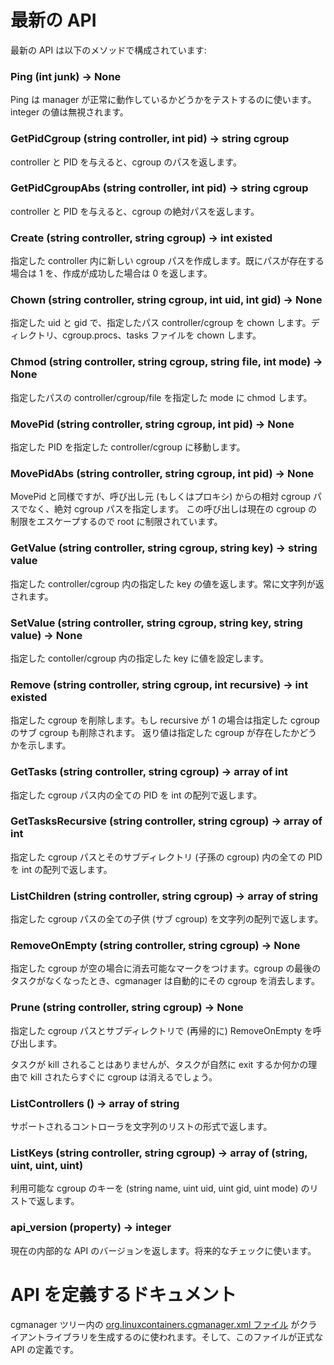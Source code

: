 # 最新の API <!-- Current API -->
<!--
The current API is made of the following methods:
-->
最新の API は以下のメソッドで構成されています:

### Ping (int junk) -> None
<!--
Ping is just used to test that the manager is alive and well, the value of the integer is ignored.
-->
Ping は manager が正常に動作しているかどうかをテストするのに使います。integer の値は無視されます。

### GetPidCgroup (string controller, int pid) -> string cgroup
<!--
Takes a controller and PID and returns the cgroup path.
-->
controller と PID を与えると、cgroup のパスを返します。

### GetPidCgroupAbs (string controller, int pid) -> string cgroup
<!--
Takes a controller and PID and returns the absolute cgroup path.
-->
controller と PID を与えると、cgroup の絶対パスを返します。

### Create (string controller, string cgroup) -> int existed
<!--
Creates a new cgroup path in the provided controller, returns 1  
if the path already existed, 0 if it was created.
-->
指定した controller 内に新しい cgroup パスを作成します。既にパスが存在する場合は 1 を、作成が成功した場合は 0 を返します。

### Chown (string controller, string cgroup, int uid, int gid) -> None
<!--
Chown the provided controller/cgroup path to the provied uid and gid,  
this will chown the directory as well as the cgroup.procs and tasks files.
-->
指定した uid と gid で、指定したパス controller/cgroup を chown します。ディレクトリ、cgroup.procs、tasks ファイルを chown します。

### Chmod (string controller, string cgroup, string file, int mode) -> None
<!--
Chmod the provided controller/cgroup/file path to the provided mode.
-->
指定したパスの controller/cgroup/file を指定した mode に chmod します。

### MovePid (string controller, string cgroup, int pid) -> None
<!--
Moves the provided PID into the provided controller/cgroup.
-->
指定した PID を指定した controller/cgroup に移動します。

### MovePidAbs (string controller, string cgroup, int pid) -> None
<!--
Similar to MovePid but takes an absolute cgroup path rather than one relative  
to the caller (or proxy). This call is restricted to root as it lets you escape  
your current cgroup restrictions.
-->
MovePid と同様ですが、呼び出し元 (もしくはプロキシ) からの相対 cgroup パスでなく、絶対 cgroup パスを指定します。
この呼び出しは現在の cgroup の制限をエスケープするので root に制限されています。

### GetValue (string controller, string cgroup, string key) -> string value
<!--
Queries the value of the given key in the given controller/cgroup.  
The value is always returned as a string.
-->
指定した controller/cgroup 内の指定した key の値を返します。常に文字列が返されます。

### SetValue (string controller, string cgroup, string key, string value) -> None
<!--
Sets the value of the given key to that provided.
-->
指定した contoller/cgroup 内の指定した key に値を設定します。

### Remove (string controller, string cgroup, int recursive) -> int existed
<!--
Removes the provided cgroup, if recursive is set to 1, any sub-cgroup will also be removed.  
The return value indicates whether the cgroup existed.
-->
指定した cgroup を削除します。もし recursive が 1 の場合は指定した cgroup のサブ cgroup も削除されます。
返り値は指定した cgroup が存在したかどうかを示します。

### GetTasks (string controller, string cgroup) -> array of int
<!--
Returns an array of int representing all the PIDs in the provided cgroup path.
-->
指定した cgroup パス内の全ての PID を int の配列で返します。

### GetTasksRecursive (string controller, string cgroup) -> array of int
<!--
Returns an array of int representing all the PIDs in the provided cgroup path and its sub-directories.
-->
指定した cgroup パスとそのサブディレクトリ (子孫の cgroup) 内の全ての PID を int の配列で返します。

### ListChildren (string controller, string cgroup) -> array of string
<!--
Returns an array of string representing all the children (sub-cgroup) of the provided cgroup path.
-->
指定した cgroup パスの全ての子供 (サブ cgroup) を文字列の配列で返します。

### RemoveOnEmpty (string controller, string cgroup) -> None
<!--
Marks the cgroup as removable when empty.  
Once the last task exists the cgroup, cgmanager will automatically remove it.
-->
指定した cgroup が空の場合に消去可能なマークをつけます。cgroup の最後のタスクがなくなったとき、cgmanager は自動的にその cgroup を消去します。

### Prune (string controller, string cgroup) -> None
<!--
Calls RemoveOnEmpty on the cgroups path and any sub-directory (recursively).
-->
指定した cgroup パスとサブディレクトリで (再帰的に) RemoveOnEmpty を呼び出します。

<!--
Tasks will not be killed but once they all exit either naturally or  
because something killed them, the cgroup will disappear.
-->
タスクが kill されることはありませんが、タスクが自然に exit するか何かの理由で kill されたらすぐに cgroup は消えるでしょう。

### ListControllers () -> array of string
<!--
Returns an array of string representing the supported controllers.
-->
サポートされるコントローラを文字列のリストの形式で返します。

### ListKeys (string controller, string cgroup) -> array of (string, uint, uint, uint)
<!--
Returns an array of (string name, uint uid, uint gid, uint mode) representing the available cgroup keys.
-->
利用可能な cgroup のキーを (string name, uint uid, uint gid, uint mode) のリストで返します。

### api\_version (property) -> integer
<!--
The current internal API version, used for feature checks.
-->
現在の内部的な API のバージョンを返します。将来的なチェックに使います。

# API を定義するドキュメント <!-- API definition document -->

<!--
The [org.linuxcontainers.cgmanager.xml file](https://github.com/lxc/cgmanager/blob/master/org.linuxcontainers.cgmanager.xml)
in the cgmanager cgmanager tree is used to generate the client library and is the authoritative API definition.
-->
cgmanager ツリー内の [org.linuxcontainers.cgmanager.xml ファイル](https://github.com/lxc/cgmanager/blob/master/org.linuxcontainers.cgmanager.xml) がクライアントライブラリを生成するのに使われます。そして、このファイルが正式な API の定義です。